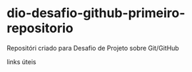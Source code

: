 # dio-desafio-github-primeiro-repositorio
Repositóri criado para Desafio de Projeto sobre Git/GitHub


links úteis


